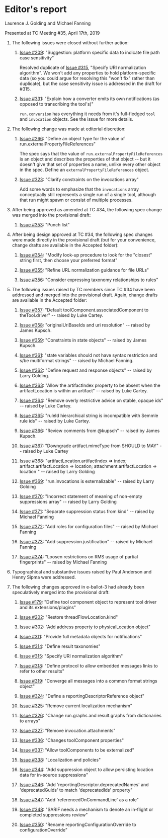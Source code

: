 # Editor's report

Laurence J. Golding and Michael Fanning

Presented at TC Meeting #35, April 17th, 2019

1. The following issues were closed without further action:

    1. [Issue #209](https://github.com/oasis-tcs/sarif-spec/issues/209): "Suggestion: platform specific data to indicate file path case sensitivity"

        Resolved duplicate of [Issue #315](https://github.com/oasis-tcs/sarif-spec/issues/315), "Specify URI normalization algorithm". We won't add any properties to hold
        platform-specific data (so you could argue for resolving this "won't fix" rather than duplicate), but
        the case sensitivity issue is addressed in the draft for #315.

    1. [Issue #331](https://github.com/oasis-tcs/sarif-spec/issues/331): "Explain how a converter emits its own notifications (as opposed to transcribing the tool's)"

        `run.conversion` has everything it needs from it's full-fledged `tool` and `invocation` objects. See the issue for more details.

1. The following change was made at editorial discretion:

    1. [Issue #266](https://github.com/oasis-tcs/sarif-spec/issues/266): "Define an object type for the value of run.externalPropertyFileReferences"

        The spec says that the value of `run.externalPropertyFileReferences` is an object and describes the properties of that object --
        but it doesn't give that set of properties a name, unlike every other object in the spec. Define an `externalPropertyFileReferences` object.

    1. [Issue #323](https://github.com/oasis-tcs/sarif-spec/issues/323): "Clarify constraints on the invocations array"

        Add some words to emphasize that the `invocations` array conceptually still represents a single run of a single tool,
        although that run might spawn or consist of multiple processes.

1. After being approved as amended at TC #34, the following spec change was merged into the provisional draft:

    1. [Issue #353](https://github.com/oasis-tcs/sarif-spec/issues/353): "Punch list"

1. After being design approved at TC #34, the following spec changes were made directly in the provisional draft (but for your convenience, change drafts are available in the Accepted folder):

    1. [Issue #354](https://github.com/oasis-tcs/sarif-spec/issues/354): "Modify look-up procedure to look for the "closest" string first, then choose your preferred format"

    1. [Issue #355](https://github.com/oasis-tcs/sarif-spec/issues/355): "Refine URL normalization guidance for file URLs"

    1. [Issue #356](https://github.com/oasis-tcs/sarif-spec/issues/356): "Consider expressing taxonomy relationships to rules"

1. The following issues raised by TC members since TC #34 have been addressed and merged into the provisional draft. Again, change drafts are available in the Accepted folder:

    1. [Issue #357](https://github.com/oasis-tcs/sarif-spec/issues/357): "Default toolComponent.associatedComponent to theTool.driver" -- raised by Luke Cartey.

    1. [Issue #358](https://github.com/oasis-tcs/sarif-spec/issues/358): "originalUriBaseIds and uri resolution" -- raised by James Kupsch.

    1. [Issue #359](https://github.com/oasis-tcs/sarif-spec/issues/359): "Constraints in state objects" -- raised by James Kupsch.

    1. [Issue #361](https://github.com/oasis-tcs/sarif-spec/issues/361): "state variables should not have syntax restriction and s/be multiformat strings" -- raised by Michael Fanning.

    1. [Issue #362](https://github.com/oasis-tcs/sarif-spec/issues/362): "Define request and response objects" -- raised by Larry Golding.

    1. [Issue #363](https://github.com/oasis-tcs/sarif-spec/issues/363): "Allow the artifactIndex property to be absent when the artifactLocation is within an artifact" -- raised by Luke Cartey.

    1. [Issue #364](https://github.com/oasis-tcs/sarif-spec/issues/364): "Remove overly restrictive advice on stable, opaque ids" -- raised by Luke Cartey.

    1. [Issue #365](https://github.com/oasis-tcs/sarif-spec/issues/365): "ruleId hierarchical string is incompatible with Semmle rule ids" -- raised by Luke Cartey.

    1. [Issue #366](https://github.com/oasis-tcs/sarif-spec/issues/366): "Review comments from @kupsch" -- raised by James Kupsch.

    1. [Issue #367](https://github.com/oasis-tcs/sarif-spec/issues/367): "Downgrade artifact.mimeType from SHOULD to MAY" -- raised by Luke Cartey

    1. [Issue #368](https://github.com/oasis-tcs/sarif-spec/issues/368): "artifactLocation.artifactIndex => index; artifact.artifactLocation => location; attachment.artifactLocation => location`" -- raised by Larry Golding

    1. [Issue #369](https://github.com/oasis-tcs/sarif-spec/issues/369): "run.invocations is externalizable" -- raised by Larry Golding

    1. [Issue #370](https://github.com/oasis-tcs/sarif-spec/issues/370): "Incorrect statement of meaning of non-empty suppressions array" -- raised by Larry Golding

    1. [Issue #371](https://github.com/oasis-tcs/sarif-spec/issues/371): "Separate suppression status from kind" -- raised by Michael Fanning

    1. [Issue #372](https://github.com/oasis-tcs/sarif-spec/issues/372): "Add roles for configuration files" -- raised by Michael Fanning

    1. [Issue #373](https://github.com/oasis-tcs/sarif-spec/issues/373): "Add suppression.justification" -- raised by Michael Fanning

    1. [Issue #374](https://github.com/oasis-tcs/sarif-spec/issues/374): "Loosen restrictions on RMS usage of partial fingerprints" -- raised by Michael Fanning

1. Typographical and substantive issues raised by Paul Anderson and Henny Sipma were addressed.

1. The following changes approved in e-ballot-3 had already been speculatively merged into the provisional draft:

    1. [Issue #179](https://github.com/oasis-tcs/sarif-spec/issues/168): "Define tool component object to represent tool driver and its extensions/plugins"

    1. [Issue #202](https://github.com/oasis-tcs/sarif-spec/issues/202): "Restore threadFlowLocation.kind"

    1. [Issue #302](https://github.com/oasis-tcs/sarif-spec/issues/302): "Add address property to physicalLocation object"

    1. [Issue #311](https://github.com/oasis-tcs/sarif-spec/issues/311): "Provide full metadata objects for notifications"

    1. [Issue #314](https://github.com/oasis-tcs/sarif-spec/issues/314): "Define result taxonomies"

    1. [Issue #315](https://github.com/oasis-tcs/sarif-spec/issues/315): "Specify URI normalization algorithm"

    1. [Issue #318](https://github.com/oasis-tcs/sarif-spec/issues/318): "Define protocol to allow embedded messages links to refer to other results"

    1. [Issue #319](https://github.com/oasis-tcs/sarif-spec/issues/319): "Converge all messages into a common format strings object"

    1. [Issue #324](https://github.com/oasis-tcs/sarif-spec/issues/324): "Define a reportingDescriptorReference object"

    1. [Issue #325](https://github.com/oasis-tcs/sarif-spec/issues/325): "Remove current localization mechanism"

    1. [Issue #326](https://github.com/oasis-tcs/sarif-spec/issues/326): "Change run.graphs and result.graphs from dictionaries to arrays"

    1. [Issue #327](https://github.com/oasis-tcs/sarif-spec/issues/327): "Remove invocation.attachments"

    1. [Issue #336](https://github.com/oasis-tcs/sarif-spec/issues/336): "Changes toolComponent properties"

    1. [Issue #337](https://github.com/oasis-tcs/sarif-spec/issues/337): "Allow toolComponents to be externalized"

    1. [Issue #338](https://github.com/oasis-tcs/sarif-spec/issues/338): "Localization and policies"

    1. [Issue #344](https://github.com/oasis-tcs/sarif-spec/issues/344): "Add suppression object to allow persisting location data for in-source suppressions"

    1. [Issue #346](https://github.com/oasis-tcs/sarif-spec/issues/346): "Add 'reportingDescriptor.deprecatedNames' and 'deprecatedGuids' to match 'deprecatedIds' property"

    1. [Issue #347](https://github.com/oasis-tcs/sarif-spec/issues/347): "Add 'referencedOnCommandLine' as a role"

    1. [Issue #348](https://github.com/oasis-tcs/sarif-spec/issues/348): "SARIF needs a mechanism to denote an in-flight or completed suppressions review"

    1. [Issue #350](https://github.com/oasis-tcs/sarif-spec/issues/350): "Rename reportingConfigurationOverride to configurationOverride"
